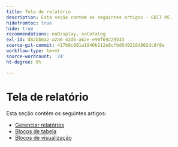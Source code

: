 ```yaml
---
title: Tela de relatório
description: Esta seção contém os seguintes artigos - EDIT ME.
hidefromtoc: true
hide: true
recommendations: noDisplay, noCatalog
exl-id: d82bb8a2-a2a6-43d6-a62e-e90f69229533
source-git-commit: 417b8c081a1940b112e8cfbd6d9216d802dc8f8e
workflow-type: tm+mt
source-wordcount: '24'
ht-degree: 0%

---
```


# Tela de relatório

Esta seção contém os seguintes artigos:

* [Gerenciar relatórios](../../reports-and-dashboards/reporting-canvas/manage-reports/manage-reports.md)
* [Blocos de tabela](../../reports-and-dashboards/reporting-canvas/table-blocks/table-blocks.md)
* [Blocos de visualização](../../reports-and-dashboards/reporting-canvas/visualization-blocks/visualization-blocks.md)
